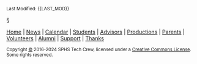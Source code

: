 <!-- start of footer -->
<p><small>Last Modified: {{LAST_MOD}}</small></p>

<p>&sect;</p>

<!-- minimal navigation -->
<p>
  <a href="/">Home</a> | 
  <a href="news.html">News</a> | 
  <a href="calendar.html">Calendar</a> | 
  <a href="students.html">Students</a> | 
  <a href="advisors.html">Advisors</a> | 
  <a href="productions.html">Productions</a> | 
  <a href="parents.html">Parents</a> | 
  <a href="volunteers.html">Volunteers</a> | 
  <a href="alumni.html">Alumni</a> | 
  <a href="support.html">Support</a> | 
  <a href="thanks.html">Thanks</a>
</p>

<!-- copyright and licensing -->
<p><small>Copyright <a href="errata.html">&copy;</a> 2016-2024 SPHS Tech Crew, licensed under a <a href="https://creativecommons.org/licenses/by-nc/4.0/">Creative Commons License</a>. Some rights reserved.</small></p>
